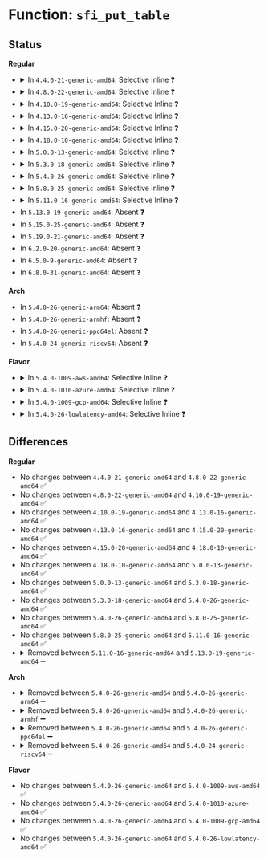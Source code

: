 # Function: <code>sfi_put_table</code>

## Status
<b>Regular</b>
<ul>
<li>
<details>
<summary>In <code>4.4.0-21-generic-amd64</code>: Selective Inline ❓</summary>

```c
void sfi_put_table(struct sfi_table_header * th)
```

```json
{
  "name": "sfi_put_table",
  "collision_type": "Unique Global",
  "inline_type": "Selective",
  "funcs": [
    {
      "addr": 18446744071583788192,
      "name": "sfi_put_table",
      "external": true,
      "loc": "drivers/sfi/sfi_core.c:274",
      "file": "drivers/sfi/sfi_core.c",
      "inline": "not declared, inlined",
      "caller_inline": [
        "drivers/sfi/sfi_core.c:sfi_table_show",
        "drivers/sfi/sfi_core.c:sfi_table_parse"
      ],
      "caller_func": [
        "drivers/sfi/sfi_acpi.c:sfi_acpi_table_show",
        "drivers/sfi/sfi_acpi.c:sfi_acpi_table_parse"
      ]
    }
  ],
  "symbols": [
    {
      "addr": 18446744071583788416,
      "name": "sfi_put_table",
      "section": ".text",
      "bind": "STB_GLOBAL",
      "size": 16
    }
  ]
}
```
</details>
</li>
<li>
<details>
<summary>In <code>4.8.0-22-generic-amd64</code>: Selective Inline ❓</summary>

```c
void sfi_put_table(struct sfi_table_header * th)
```

```json
{
  "name": "sfi_put_table",
  "collision_type": "Unique Global",
  "inline_type": "Selective",
  "funcs": [
    {
      "addr": 18446744071584114352,
      "name": "sfi_put_table",
      "external": true,
      "loc": "drivers/sfi/sfi_core.c:274",
      "file": "drivers/sfi/sfi_core.c",
      "inline": "not declared, inlined",
      "caller_inline": [
        "drivers/sfi/sfi_core.c:sfi_table_show",
        "drivers/sfi/sfi_core.c:sfi_table_parse"
      ],
      "caller_func": [
        "drivers/sfi/sfi_acpi.c:sfi_acpi_table_show",
        "drivers/sfi/sfi_acpi.c:sfi_acpi_table_parse"
      ]
    }
  ],
  "symbols": [
    {
      "addr": 18446744071584114576,
      "name": "sfi_put_table",
      "section": ".text",
      "bind": "STB_GLOBAL",
      "size": 16
    }
  ]
}
```
</details>
</li>
<li>
<details>
<summary>In <code>4.10.0-19-generic-amd64</code>: Selective Inline ❓</summary>

```c
void sfi_put_table(struct sfi_table_header * th)
```

```json
{
  "name": "sfi_put_table",
  "collision_type": "Unique Global",
  "inline_type": "Selective",
  "funcs": [
    {
      "addr": 18446744071584262352,
      "name": "sfi_put_table",
      "external": true,
      "loc": "drivers/sfi/sfi_core.c:274",
      "file": "drivers/sfi/sfi_core.c",
      "inline": "not declared, inlined",
      "caller_inline": [
        "drivers/sfi/sfi_core.c:sfi_table_show",
        "drivers/sfi/sfi_core.c:sfi_table_parse"
      ],
      "caller_func": [
        "drivers/sfi/sfi_acpi.c:sfi_acpi_table_show",
        "drivers/sfi/sfi_acpi.c:sfi_acpi_table_parse"
      ]
    }
  ],
  "symbols": [
    {
      "addr": 18446744071584262576,
      "name": "sfi_put_table",
      "section": ".text",
      "bind": "STB_GLOBAL",
      "size": 16
    }
  ]
}
```
</details>
</li>
<li>
<details>
<summary>In <code>4.13.0-16-generic-amd64</code>: Selective Inline ❓</summary>

```c
void sfi_put_table(struct sfi_table_header * th)
```

```json
{
  "name": "sfi_put_table",
  "collision_type": "Unique Global",
  "inline_type": "Selective",
  "funcs": [
    {
      "addr": 18446744071584340304,
      "name": "sfi_put_table",
      "external": true,
      "loc": "drivers/sfi/sfi_core.c:274",
      "file": "drivers/sfi/sfi_core.c",
      "inline": "not declared, inlined",
      "caller_inline": [
        "drivers/sfi/sfi_core.c:sfi_table_show",
        "drivers/sfi/sfi_core.c:sfi_table_parse"
      ],
      "caller_func": [
        "drivers/sfi/sfi_acpi.c:sfi_acpi_table_show",
        "drivers/sfi/sfi_acpi.c:sfi_acpi_table_parse"
      ]
    }
  ],
  "symbols": [
    {
      "addr": 18446744071584340528,
      "name": "sfi_put_table",
      "section": ".text",
      "bind": "STB_GLOBAL",
      "size": 16
    }
  ]
}
```
</details>
</li>
<li>
<details>
<summary>In <code>4.15.0-20-generic-amd64</code>: Selective Inline ❓</summary>

```c
void sfi_put_table(struct sfi_table_header * th)
```

```json
{
  "name": "sfi_put_table",
  "collision_type": "Unique Global",
  "inline_type": "Selective",
  "funcs": [
    {
      "addr": 18446744071584745920,
      "name": "sfi_put_table",
      "external": true,
      "loc": "drivers/sfi/sfi_core.c:275",
      "file": "drivers/sfi/sfi_core.c",
      "inline": "not declared, inlined",
      "caller_inline": [
        "drivers/sfi/sfi_core.c:sfi_table_show",
        "drivers/sfi/sfi_core.c:sfi_table_parse"
      ],
      "caller_func": [
        "drivers/sfi/sfi_acpi.c:sfi_acpi_table_show",
        "drivers/sfi/sfi_acpi.c:sfi_acpi_table_parse"
      ]
    }
  ],
  "symbols": [
    {
      "addr": 18446744071584746144,
      "name": "sfi_put_table",
      "section": ".text",
      "bind": "STB_GLOBAL",
      "size": 16
    }
  ]
}
```
</details>
</li>
<li>
<details>
<summary>In <code>4.18.0-10-generic-amd64</code>: Selective Inline ❓</summary>

```c
void sfi_put_table(struct sfi_table_header * th)
```

```json
{
  "name": "sfi_put_table",
  "collision_type": "Unique Global",
  "inline_type": "Selective",
  "funcs": [
    {
      "addr": 18446744071584974394,
      "name": "sfi_put_table",
      "external": true,
      "loc": "drivers/sfi/sfi_core.c:275",
      "file": "drivers/sfi/sfi_core.c",
      "inline": "not declared, inlined",
      "caller_inline": [
        "drivers/sfi/sfi_core.c:sfi_table_show",
        "drivers/sfi/sfi_core.c:sfi_table_parse"
      ],
      "caller_func": [
        "drivers/sfi/sfi_acpi.c:sfi_acpi_table_show",
        "drivers/sfi/sfi_acpi.c:sfi_acpi_table_parse"
      ]
    }
  ],
  "symbols": [
    {
      "addr": 18446744071584974608,
      "name": "sfi_put_table",
      "section": ".text",
      "bind": "STB_GLOBAL",
      "size": 16
    }
  ]
}
```
</details>
</li>
<li>
<details>
<summary>In <code>5.0.0-13-generic-amd64</code>: Selective Inline ❓</summary>

```c
void sfi_put_table(struct sfi_table_header * th)
```

```json
{
  "name": "sfi_put_table",
  "collision_type": "Unique Global",
  "inline_type": "Selective",
  "funcs": [
    {
      "addr": 18446744071585079114,
      "name": "sfi_put_table",
      "external": true,
      "loc": "drivers/sfi/sfi_core.c:275",
      "file": "drivers/sfi/sfi_core.c",
      "inline": "not declared, inlined",
      "caller_inline": [
        "drivers/sfi/sfi_core.c:sfi_table_show",
        "drivers/sfi/sfi_core.c:sfi_table_parse"
      ],
      "caller_func": [
        "drivers/sfi/sfi_acpi.c:sfi_acpi_table_show",
        "drivers/sfi/sfi_acpi.c:sfi_acpi_table_parse"
      ]
    }
  ],
  "symbols": [
    {
      "addr": 18446744071585079328,
      "name": "sfi_put_table",
      "section": ".text",
      "bind": "STB_GLOBAL",
      "size": 16
    }
  ]
}
```
</details>
</li>
<li>
<details>
<summary>In <code>5.3.0-18-generic-amd64</code>: Selective Inline ❓</summary>

```c
void sfi_put_table(struct sfi_table_header * th)
```

```json
{
  "name": "sfi_put_table",
  "collision_type": "Unique Global",
  "inline_type": "Selective",
  "funcs": [
    {
      "addr": 18446744071585283629,
      "name": "sfi_put_table",
      "external": true,
      "loc": "drivers/sfi/sfi_core.c:275",
      "file": "drivers/sfi/sfi_core.c",
      "inline": "not declared, inlined",
      "caller_inline": [
        "drivers/sfi/sfi_core.c:sfi_table_show",
        "drivers/sfi/sfi_core.c:sfi_table_parse"
      ],
      "caller_func": [
        "drivers/sfi/sfi_acpi.c:sfi_acpi_table_show",
        "drivers/sfi/sfi_acpi.c:sfi_acpi_table_parse"
      ]
    }
  ],
  "symbols": [
    {
      "addr": 18446744071585283872,
      "name": "sfi_put_table",
      "section": ".text",
      "bind": "STB_GLOBAL",
      "size": 16
    }
  ]
}
```
</details>
</li>
<li>
<details>
<summary>In <code>5.4.0-26-generic-amd64</code>: Selective Inline ❓</summary>

```c
void sfi_put_table(struct sfi_table_header * th)
```

```json
{
  "name": "sfi_put_table",
  "collision_type": "Unique Global",
  "inline_type": "Selective",
  "funcs": [
    {
      "addr": 18446744071585421597,
      "name": "sfi_put_table",
      "external": true,
      "loc": "drivers/sfi/sfi_core.c:275",
      "file": "drivers/sfi/sfi_core.c",
      "inline": "not declared, inlined",
      "caller_inline": [
        "drivers/sfi/sfi_core.c:sfi_table_show",
        "drivers/sfi/sfi_core.c:sfi_table_parse"
      ],
      "caller_func": [
        "drivers/sfi/sfi_acpi.c:sfi_acpi_table_show",
        "drivers/sfi/sfi_acpi.c:sfi_acpi_table_parse"
      ]
    }
  ],
  "symbols": [
    {
      "addr": 18446744071585421840,
      "name": "sfi_put_table",
      "section": ".text",
      "bind": "STB_GLOBAL",
      "size": 16
    }
  ]
}
```
</details>
</li>
<li>
<details>
<summary>In <code>5.8.0-25-generic-amd64</code>: Selective Inline ❓</summary>

```c
void sfi_put_table(struct sfi_table_header * th)
```

```json
{
  "name": "sfi_put_table",
  "collision_type": "Unique Global",
  "inline_type": "Selective",
  "funcs": [
    {
      "addr": 18446744071586137211,
      "name": "sfi_put_table",
      "external": true,
      "loc": "drivers/sfi/sfi_core.c:275",
      "file": "drivers/sfi/sfi_core.c",
      "inline": "not declared, inlined",
      "caller_inline": [
        "drivers/sfi/sfi_core.c:sfi_table_show",
        "drivers/sfi/sfi_core.c:sfi_table_parse"
      ],
      "caller_func": [
        "drivers/sfi/sfi_acpi.c:sfi_acpi_table_show",
        "drivers/sfi/sfi_acpi.c:sfi_acpi_table_parse"
      ]
    }
  ],
  "symbols": [
    {
      "addr": 18446744071586137440,
      "name": "sfi_put_table",
      "section": ".text",
      "bind": "STB_GLOBAL",
      "size": 80
    }
  ]
}
```
</details>
</li>
<li>
<details>
<summary>In <code>5.11.0-16-generic-amd64</code>: Selective Inline ❓</summary>

```c
void sfi_put_table(struct sfi_table_header * th)
```

```json
{
  "name": "sfi_put_table",
  "collision_type": "Unique Global",
  "inline_type": "Selective",
  "funcs": [
    {
      "addr": 18446744071586256363,
      "name": "sfi_put_table",
      "external": true,
      "loc": "drivers/sfi/sfi_core.c:275",
      "file": "drivers/sfi/sfi_core.c",
      "inline": "not declared, inlined",
      "caller_inline": [
        "drivers/sfi/sfi_core.c:sfi_table_show",
        "drivers/sfi/sfi_core.c:sfi_table_parse"
      ],
      "caller_func": [
        "drivers/sfi/sfi_acpi.c:sfi_acpi_table_show",
        "drivers/sfi/sfi_acpi.c:sfi_acpi_table_parse"
      ]
    }
  ],
  "symbols": [
    {
      "addr": 18446744071586256592,
      "name": "sfi_put_table",
      "section": ".text",
      "bind": "STB_GLOBAL",
      "size": 80
    }
  ]
}
```
</details>
</li>
<li>
In <code>5.13.0-19-generic-amd64</code>: Absent ❓
</li>
<li>
In <code>5.15.0-25-generic-amd64</code>: Absent ❓
</li>
<li>
In <code>5.19.0-21-generic-amd64</code>: Absent ❓
</li>
<li>
In <code>6.2.0-20-generic-amd64</code>: Absent ❓
</li>
<li>
In <code>6.5.0-9-generic-amd64</code>: Absent ❓
</li>
<li>
In <code>6.8.0-31-generic-amd64</code>: Absent ❓
</li>
</ul>
<b>Arch</b>
<ul>
<li>
In <code>5.4.0-26-generic-arm64</code>: Absent ❓
</li>
<li>
In <code>5.4.0-26-generic-armhf</code>: Absent ❓
</li>
<li>
In <code>5.4.0-26-generic-ppc64el</code>: Absent ❓
</li>
<li>
In <code>5.4.0-24-generic-riscv64</code>: Absent ❓
</li>
</ul>
<b>Flavor</b>
<ul>
<li>
<details>
<summary>In <code>5.4.0-1009-aws-amd64</code>: Selective Inline ❓</summary>

```c
void sfi_put_table(struct sfi_table_header * th)
```

```json
{
  "name": "sfi_put_table",
  "collision_type": "Unique Global",
  "inline_type": "Selective",
  "funcs": [
    {
      "addr": 18446744071585184125,
      "name": "sfi_put_table",
      "external": true,
      "loc": "drivers/sfi/sfi_core.c:275",
      "file": "drivers/sfi/sfi_core.c",
      "inline": "not declared, inlined",
      "caller_inline": [
        "drivers/sfi/sfi_core.c:sfi_table_show",
        "drivers/sfi/sfi_core.c:sfi_table_parse"
      ],
      "caller_func": [
        "drivers/sfi/sfi_acpi.c:sfi_acpi_table_show",
        "drivers/sfi/sfi_acpi.c:sfi_acpi_table_parse"
      ]
    }
  ],
  "symbols": [
    {
      "addr": 18446744071585184368,
      "name": "sfi_put_table",
      "section": ".text",
      "bind": "STB_GLOBAL",
      "size": 16
    }
  ]
}
```
</details>
</li>
<li>
<details>
<summary>In <code>5.4.0-1010-azure-amd64</code>: Selective Inline ❓</summary>

```c
void sfi_put_table(struct sfi_table_header * th)
```

```json
{
  "name": "sfi_put_table",
  "collision_type": "Unique Global",
  "inline_type": "Selective",
  "funcs": [
    {
      "addr": 18446744071585136333,
      "name": "sfi_put_table",
      "external": true,
      "loc": "drivers/sfi/sfi_core.c:275",
      "file": "drivers/sfi/sfi_core.c",
      "inline": "not declared, inlined",
      "caller_inline": [
        "drivers/sfi/sfi_core.c:sfi_table_show",
        "drivers/sfi/sfi_core.c:sfi_table_parse"
      ],
      "caller_func": [
        "drivers/sfi/sfi_acpi.c:sfi_acpi_table_show",
        "drivers/sfi/sfi_acpi.c:sfi_acpi_table_parse"
      ]
    }
  ],
  "symbols": [
    {
      "addr": 18446744071585136576,
      "name": "sfi_put_table",
      "section": ".text",
      "bind": "STB_GLOBAL",
      "size": 16
    }
  ]
}
```
</details>
</li>
<li>
<details>
<summary>In <code>5.4.0-1009-gcp-amd64</code>: Selective Inline ❓</summary>

```c
void sfi_put_table(struct sfi_table_header * th)
```

```json
{
  "name": "sfi_put_table",
  "collision_type": "Unique Global",
  "inline_type": "Selective",
  "funcs": [
    {
      "addr": 18446744071585371997,
      "name": "sfi_put_table",
      "external": true,
      "loc": "drivers/sfi/sfi_core.c:275",
      "file": "drivers/sfi/sfi_core.c",
      "inline": "not declared, inlined",
      "caller_inline": [
        "drivers/sfi/sfi_core.c:sfi_table_show",
        "drivers/sfi/sfi_core.c:sfi_table_parse"
      ],
      "caller_func": [
        "drivers/sfi/sfi_acpi.c:sfi_acpi_table_show",
        "drivers/sfi/sfi_acpi.c:sfi_acpi_table_parse"
      ]
    }
  ],
  "symbols": [
    {
      "addr": 18446744071585372240,
      "name": "sfi_put_table",
      "section": ".text",
      "bind": "STB_GLOBAL",
      "size": 16
    }
  ]
}
```
</details>
</li>
<li>
<details>
<summary>In <code>5.4.0-26-lowlatency-amd64</code>: Selective Inline ❓</summary>

```c
void sfi_put_table(struct sfi_table_header * th)
```

```json
{
  "name": "sfi_put_table",
  "collision_type": "Unique Global",
  "inline_type": "Selective",
  "funcs": [
    {
      "addr": 18446744071585479341,
      "name": "sfi_put_table",
      "external": true,
      "loc": "drivers/sfi/sfi_core.c:275",
      "file": "drivers/sfi/sfi_core.c",
      "inline": "not declared, inlined",
      "caller_inline": [
        "drivers/sfi/sfi_core.c:sfi_table_show",
        "drivers/sfi/sfi_core.c:sfi_table_parse"
      ],
      "caller_func": [
        "drivers/sfi/sfi_acpi.c:sfi_acpi_table_show",
        "drivers/sfi/sfi_acpi.c:sfi_acpi_table_parse"
      ]
    }
  ],
  "symbols": [
    {
      "addr": 18446744071585479584,
      "name": "sfi_put_table",
      "section": ".text",
      "bind": "STB_GLOBAL",
      "size": 16
    }
  ]
}
```
</details>
</li>
</ul>

## Differences
<b>Regular</b>
<ul>
<li>
No changes between <code>4.4.0-21-generic-amd64</code> and <code>4.8.0-22-generic-amd64</code> ✅
</li>
<li>
No changes between <code>4.8.0-22-generic-amd64</code> and <code>4.10.0-19-generic-amd64</code> ✅
</li>
<li>
No changes between <code>4.10.0-19-generic-amd64</code> and <code>4.13.0-16-generic-amd64</code> ✅
</li>
<li>
No changes between <code>4.13.0-16-generic-amd64</code> and <code>4.15.0-20-generic-amd64</code> ✅
</li>
<li>
No changes between <code>4.15.0-20-generic-amd64</code> and <code>4.18.0-10-generic-amd64</code> ✅
</li>
<li>
No changes between <code>4.18.0-10-generic-amd64</code> and <code>5.0.0-13-generic-amd64</code> ✅
</li>
<li>
No changes between <code>5.0.0-13-generic-amd64</code> and <code>5.3.0-18-generic-amd64</code> ✅
</li>
<li>
No changes between <code>5.3.0-18-generic-amd64</code> and <code>5.4.0-26-generic-amd64</code> ✅
</li>
<li>
No changes between <code>5.4.0-26-generic-amd64</code> and <code>5.8.0-25-generic-amd64</code> ✅
</li>
<li>
No changes between <code>5.8.0-25-generic-amd64</code> and <code>5.11.0-16-generic-amd64</code> ✅
</li>
<li>
<details>
<summary>Removed between <code>5.11.0-16-generic-amd64</code> and <code>5.13.0-19-generic-amd64</code> ➖</summary>

```c
void sfi_put_table(struct sfi_table_header * th)
```
</details>
</li>
</ul>
<b>Arch</b>
<ul>
<li>
<details>
<summary>Removed between <code>5.4.0-26-generic-amd64</code> and <code>5.4.0-26-generic-arm64</code> ➖</summary>

```c
void sfi_put_table(struct sfi_table_header * th)
```
</details>
</li>
<li>
<details>
<summary>Removed between <code>5.4.0-26-generic-amd64</code> and <code>5.4.0-26-generic-armhf</code> ➖</summary>

```c
void sfi_put_table(struct sfi_table_header * th)
```
</details>
</li>
<li>
<details>
<summary>Removed between <code>5.4.0-26-generic-amd64</code> and <code>5.4.0-26-generic-ppc64el</code> ➖</summary>

```c
void sfi_put_table(struct sfi_table_header * th)
```
</details>
</li>
<li>
<details>
<summary>Removed between <code>5.4.0-26-generic-amd64</code> and <code>5.4.0-24-generic-riscv64</code> ➖</summary>

```c
void sfi_put_table(struct sfi_table_header * th)
```
</details>
</li>
</ul>
<b>Flavor</b>
<ul>
<li>
No changes between <code>5.4.0-26-generic-amd64</code> and <code>5.4.0-1009-aws-amd64</code> ✅
</li>
<li>
No changes between <code>5.4.0-26-generic-amd64</code> and <code>5.4.0-1010-azure-amd64</code> ✅
</li>
<li>
No changes between <code>5.4.0-26-generic-amd64</code> and <code>5.4.0-1009-gcp-amd64</code> ✅
</li>
<li>
No changes between <code>5.4.0-26-generic-amd64</code> and <code>5.4.0-26-lowlatency-amd64</code> ✅
</li>
</ul>
